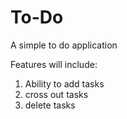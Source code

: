 # To-Do
A simple to do application 

Features will include:

1) Ability to add tasks
2) cross out tasks
3) delete tasks
